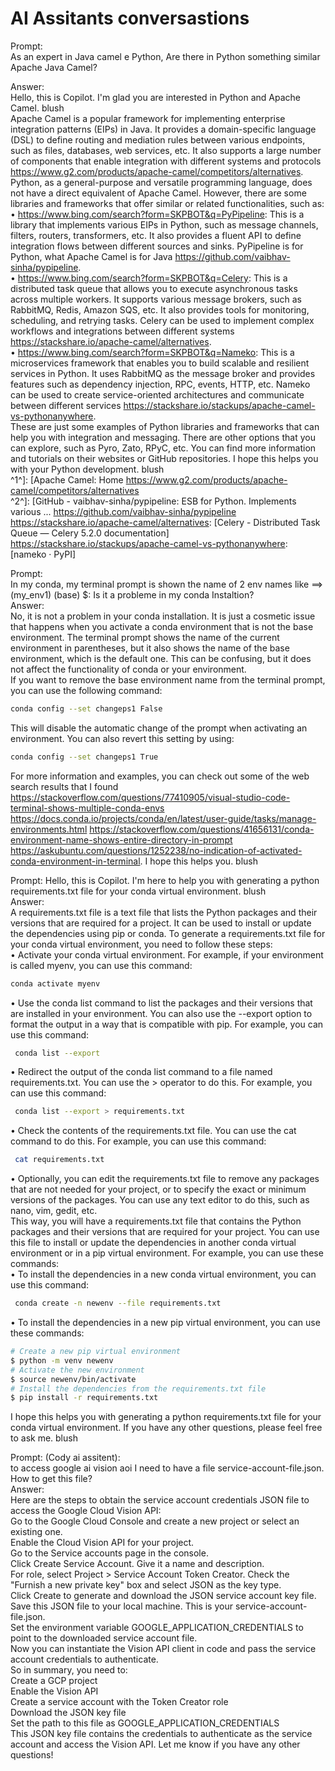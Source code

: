 # AI Assitants conversastions

Prompt:  
As an expert in Java camel e Python, Are there in Python something similar Apache Java Camel?  
  
Answer:  
Hello, this is Copilot. I'm glad you are interested in Python and Apache Camel. blush  
Apache Camel is a popular framework for implementing enterprise integration patterns (EIPs) in Java. It provides a domain-specific language (DSL) to define routing and mediation rules between various endpoints, such as files, databases, web services, etc. It also supports a large number of components that enable integration with different systems and protocols https://www.g2.com/products/apache-camel/competitors/alternatives.  
Python, as a general-purpose and versatile programming language, does not have a direct equivalent of Apache Camel. However, there are some libraries and frameworks that offer similar or related functionalities, such as:  
•  https://www.bing.com/search?form=SKPBOT&q=PyPipeline: This is a library that implements various EIPs in Python, such as message channels, filters, routers, transformers, etc. It also provides a fluent API to define integration flows between different sources and sinks. PyPipeline is for Python, what Apache Camel is for Java https://github.com/vaibhav-sinha/pypipeline.  
•  https://www.bing.com/search?form=SKPBOT&q=Celery: This is a distributed task queue that allows you to execute asynchronous tasks across multiple workers. It supports various message brokers, such as RabbitMQ, Redis, Amazon SQS, etc. It also provides tools for monitoring, scheduling, and retrying tasks. Celery can be used to implement complex workflows and integrations between different systems https://stackshare.io/apache-camel/alternatives.  
•  https://www.bing.com/search?form=SKPBOT&q=Nameko: This is a microservices framework that enables you to build scalable and resilient services in Python. It uses RabbitMQ as the message broker and provides features such as dependency injection, RPC, events, HTTP, etc. Nameko can be used to create service-oriented architectures and communicate between different services https://stackshare.io/stackups/apache-camel-vs-pythonanywhere.  
These are just some examples of Python libraries and frameworks that can help you with integration and messaging. There are other options that you can explore, such as Pyro, Zato, RPyC, etc. You can find more information and tutorials on their websites or GitHub repositories. I hope this helps you with your Python development. blush  
^1^]: [Apache Camel: Home https://www.g2.com/products/apache-camel/competitors/alternatives  
^2^]: [GitHub - vaibhav-sinha/pypipeline: ESB for Python. Implements various ... https://github.com/vaibhav-sinha/pypipeline https://stackshare.io/apache-camel/alternatives: [Celery - Distributed Task Queue — Celery 5.2.0 documentation] https://stackshare.io/stackups/apache-camel-vs-pythonanywhere: [nameko · PyPI]  
  

Prompt:  
In my conda, my terminal prompt is shown the name of 2 env names like ==> (my_env1) (base) $: 
Is it a probleme in my conda Instaltion?  
Answer:  
No, it is not a problem in your conda installation. It is just a cosmetic issue that happens when you activate a conda environment that is not the base environment. The terminal prompt shows the name of the current environment in parentheses, but it also shows the name of the base environment, which is the default one. This can be confusing, but it does not affect the functionality of conda or your environment.  
If you want to remove the base environment name from the terminal prompt, you can use the following command:  
```bash
conda config --set changeps1 False
```  
This will disable the automatic change of the prompt when activating an environment. You can also revert this setting by using:  
```bash
conda config --set changeps1 True
```  
For more information and examples, you can check out some of the web search results that I found https://stackoverflow.com/questions/77410905/visual-studio-code-terminal-shows-multiple-conda-envs https://docs.conda.io/projects/conda/en/latest/user-guide/tasks/manage-environments.html https://stackoverflow.com/questions/41656131/conda-environment-name-shows-entire-directory-in-prompt https://askubuntu.com/questions/1252238/no-indication-of-activated-conda-environment-in-terminal. I hope this helps you. blush  
  
Prompt: 
Hello, this is Copilot. I'm here to help you with generating a python requirements.txt file for your conda virtual environment. blush  
Answer:  
A requirements.txt file is a text file that lists the Python packages and their versions that are required for a project. It can be used to install or update the dependencies using pip or conda. To generate a requirements.txt file for your conda virtual environment, you need to follow these steps:  
•  Activate your conda virtual environment. For example, if your environment is called myenv, you can use this command:  
```bash
conda activate myenv
```  
•  Use the conda list command to list the packages and their versions that are installed in your environment. You can also use the --export option to format the output in a way that is compatible with pip. For example, you can use this command:  
```bash
 conda list --export
```  
•  Redirect the output of the conda list command to a file named requirements.txt. You can use the > operator to do this. For example, you can use this command:  
```bash
 conda list --export > requirements.txt
```  
•  Check the contents of the requirements.txt file. You can use the cat command to do this. For example, you can use this command:  
```bash
 cat requirements.txt  
```
•  Optionally, you can edit the requirements.txt file to remove any packages that are not needed for your project, or to specify the exact or minimum versions of the packages. You can use any text editor to do this, such as nano, vim, gedit, etc.  
This way, you will have a requirements.txt file that contains the Python packages and their versions that are required for your project. You can use this file to install or update the dependencies in another conda virtual environment or in a pip virtual environment. For example, you can use these commands:  
•  To install the dependencies in a new conda virtual environment, you can use this command:  
```bash
 conda create -n newenv --file requirements.txt
```  
•  To install the dependencies in a new pip virtual environment, you can use these commands:  
```bash
# Create a new pip virtual environment
$ python -m venv newenv
# Activate the new environment
$ source newenv/bin/activate
# Install the dependencies from the requirements.txt file
$ pip install -r requirements.txt
```  
I hope this helps you with generating a python requirements.txt file for your conda virtual environment. If you have any other questions, please feel free to ask me. blush  
  
Prompt: (Cody ai assitent):  
to access google ai vision aoi I need to have a file service-account-file.json. How to get this file?  
Answer:  
Here are the steps to obtain the service account credentials JSON file to access the Google Cloud Vision API:  
Go to the Google Cloud Console and create a new project or select an existing one.  
Enable the Cloud Vision API for your project.  
Go to the Service accounts page in the console.  
Click Create Service Account. Give it a name and description.  
For role, select Project > Service Account Token Creator.
Check the "Furnish a new private key" box and select JSON as the key type.  
Click Create to generate and download the JSON service account key file.  
Save this JSON file to your local machine. This is your service-account-file.json.  
Set the environment variable GOOGLE_APPLICATION_CREDENTIALS to point to the downloaded service account file.  
Now you can instantiate the Vision API client in code and pass the service account credentials to authenticate.  
So in summary, you need to:  
Create a GCP project  
Enable the Vision API  
Create a service account with the Token Creator role  
Download the JSON key file  
Set the path to this file as GOOGLE_APPLICATION_CREDENTIALS  
This JSON key file contains the credentials to authenticate as the service account and access the Vision API. Let me know if you have any other questions!  
  
  

